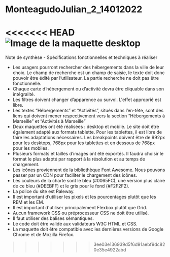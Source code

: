 # MonteagudoJulian_2_14012022

<<<<<<< HEAD
![Image de la maquette desktop](../ImagesGitHub/MaquetteDesktop.png)
=======


Note de synthèse - Spécifications fonctionnelles et techniques à réaliser

- Les usagers pourront rechercher des hébergements dans la ville de leur choix. Le champ de recherche est un champ de saisie, le texte doit donc pouvoir être édité par l’utilisateur. La partie recherche ne doit pas être fonctionnelle.
- Chaque carte d’hébergement ou d’activité devra être cliquable dans son intégralité.
- Les filtres doivent changer d’apparence au survol. L'effet approprié est libre.
- Les textes “Hébergements” et “Activités”, situés dans l’en-tête, sont des liens qui doivent mener respectivement vers la section “Hébergements à Marseille” et “Activités à Marseille”
- Deux maquettes ont été réalisées : desktop et mobile. Le site doit être également adapté aux formats tablette. Pour les tablettes, il est libre de faire les adaptations nécessaires. Les breakpoints doivent être de 992px pour les desktops, 768px pour les tablettes et en dessous de 768px pour les mobiles.
- Plusieurs formats et tailles d’images ont été exportés. Il faudra choisir le format le plus adapté par rapport à la résolution et au temps de chargement.
- Les icônes proviennent de la bibliothèque Font Awesome. Nous pouvons passer par un CDN pour faciliter le chargement des icônes.
- Les couleurs de la charte sont le bleu (#0065FC), une version plus claire de ce bleu (#DEEBFF) et le gris pour le fond (#F2F2F2).
- La police du site est Raleway.
- Il est important d’utiliser les pixels et les pourcentages plutôt que les REM et les EM.
- Il est important d'utiliser principalement Flexbox plutôt que Grid.
- Aucun framework CSS ou préprocesseur CSS ne doit être utilisé.
- Il faut utiliser des balises sémantiques.
- Le code doit être valide aux validateurs W3C HTML et CSS.
- La maquette doit être compatible avec les dernières versions de Google Chrome et de Mozilla Firefox.
>>>>>>> 3ee03e136939d5f6d91aebf9dc820e35e4922abd

